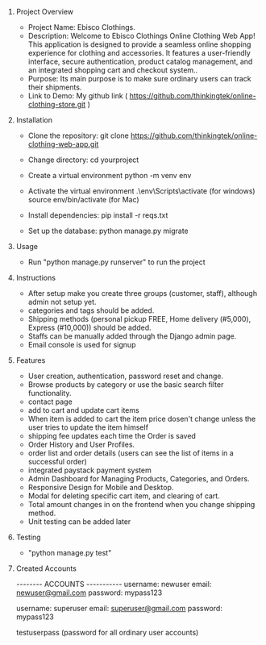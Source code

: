 1. Project Overview

   - Project Name: Ebisco Clothings.
   - Description: Welcome to Ebisco Clothings Online Clothing Web App! This application is designed to provide a seamless online shopping experience for clothing and accessories. It features a user-friendly interface, secure authentication, product catalog management, and an integrated shopping cart and checkout system..
   - Purpose: Its main purpose is to make sure ordinary users can track their shipments.
   - Link to Demo: My github link ( https://github.com/thinkingtek/online-clothing-store.git )

2. Installation

   - Clone the repository:
     git clone https://github.com/thinkingtek/online-clothing-web-app.git

   - Change directory:
     cd yourproject

   - Create a virtual environment
     python -m venv env
   - Activate the virtual environment
     .\env\Scripts\activate (for windows)
     source env/bin/activate (for Mac)

   - Install dependencies:
     pip install -r reqs.txt

   - Set up the database:
     python manage.py migrate

3. Usage

   - Run "python manage.py runserver" to run the project

4. Instructions

   - After setup make you create three groups (customer, staff), although admin not setup yet.
   - categories and tags should be added.
   - Shipping methods (personal pickup FREE, Home delivery (#5,000), Express (#10,000)) should be added.
   - Staffs can be manually added through the Django admin page.
   - Email console is used for signup

5. Features

   - User creation, authentication, password reset and change.
   - Browse products by category or use the basic search filter functionality.
   - contact page
   - add to cart and update cart items
   - When item is added to cart the item price dosen't change unless the user tries to update the item himself
   - shipping fee updates each time the Order is saved
   - Order History and User Profiles.
   - order list and order details (users can see the list of items in a successful order)
   - integrated paystack payment system
   - Admin Dashboard for Managing Products, Categories, and Orders.
   - Responsive Design for Mobile and Desktop.
   - Modal for deleting specific cart item, and clearing of cart.
   - Total amount changes in on the frontend when you change shipping method.
   - Unit testing can be added later

6. Testing

   - "python manage.py test"

7. Created Accounts

   -------- ACCOUNTS -----------
   username: newuser
   email: newuser@gmail.com
   password: mypass123

   username: superuser
   email: superuser@gmail.com
   password: mypass123

   testuserpass (password for all ordinary user accounts)
